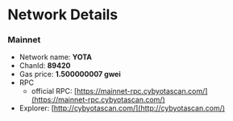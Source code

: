 # Network Details

### Mainnet

* Network name: **YOTA**
* ChanId: **89420**
* Gas price: **1.500000007 gwei**
* RPC
  * official RPC: [https://mainnet-rpc.cybyotascan.com/](https://mainnet-rpc.cybyotascan.com/)​
* Explorer: [http://cybyotascan.com/](http://cybyotascan.com/)​
